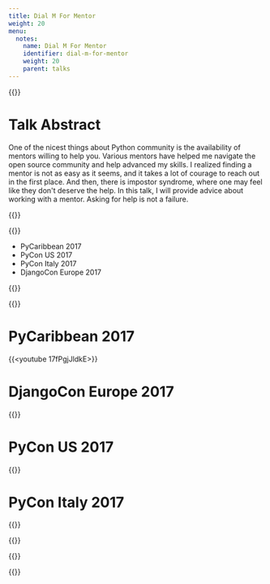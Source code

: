 ```yaml
---
title: Dial M For Mentor
weight: 20
menu:
  notes:
    name: Dial M For Mentor
    identifier: dial-m-for-mentor
    weight: 20
    parent: talks
---
```


{{<note title="Dial M For Mentor">}}

# Talk Abstract 


One of the nicest things about Python community is the availability of mentors willing to help you. Various mentors have helped me navigate the open source community and help advanced my skills. I realized finding a mentor is not as easy as it seems, and it takes a lot of courage to reach out in the first place. And then, there is impostor syndrome, where one may feel like they don't deserve the help.
In this talk, I will provide advice about working with a mentor.
Asking for help is not a failure. 



{{</note>}}

{{<note title="Presented at:">}}

- PyCaribbean 2017
- PyCon US 2017
- PyCon Italy 2017
- DjangoCon Europe 2017

{{</note>}}

{{<note title="Videos">}}

# PyCaribbean 2017

{{<youtube 17fPgjJldkE>}}

# DjangoCon Europe 2017

{{<youtube gAH0PbtHrMU>}}

# PyCon US 2017

{{<youtube Wc1krFb5ifQ>}}

# PyCon Italy 2017

{{<youtube lLshRoPpjHw>}}

{{</note>}}

{{<note title="Slide Deck">}}

<script defer class="speakerdeck-embed" data-id="db742c660b9c48b1884dadb5644584df" data-ratio="1.77777777777778" src="//speakerdeck.com/assets/embed.js"></script>

{{</note>}}